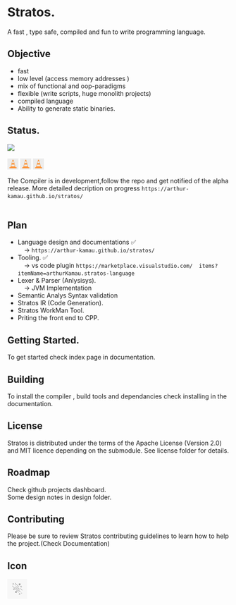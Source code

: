 # Stratos.
A fast , type safe, compiled and  fun to write programming language.

## Objective

* fast 
* low level (access memory addresses )
* mix of functional and oop-paradigms
* flexible (write scripts, huge monolith projects)
* compiled language 
* Ability to generate static binaries.

## Status.
<img src="https://img.shields.io/badge/Status-In%20Development-green?style=for-the-badge&logo=appveyor">
<br>
<p float="left">
 <img src="./icons/work.jpeg" height="25">

<img src="./icons/work.jpeg" height="25">

<img src="./icons/work.jpeg" height="25">
</p>



The Compiler is in development,follow the repo and get notified of the alpha release.
More detailed decription on progress `https://arthur-kamau.github.io/stratos/`
<br>
<br>

## Plan  <br>

- Language design and documentations ✅<br>
    &emsp;-> `https://arthur-kamau.github.io/stratos/`
- Tooling. ✅<br>
    &emsp;-> vs code plugin `https://marketplace.visualstudio.com/  items?itemName=arthurKamau.stratos-language`
- Lexer & Parser (Anlysisys).<br>
    &emsp;-> JVM Implementation
- Semantic Analys  Syntax validation 
- Stratos IR  (Code Generation).
- Stratos WorkMan Tool.
- Priting the front end to CPP.
  

## Getting Started.
To get started check index page in documentation.


## Building
To install the compiler , build tools and dependancies check installing in the documentation.
  

## License
Stratos is distributed under the terms of the Apache License (Version 2.0) and MIT licence depending on the submodule. See license folder for details.

## Roadmap
Check github projects dashboard.<br>
Some design notes in design folder.


## Contributing 
Please be sure to review Stratos contributing guidelines to learn how to help the project.(Check Documentation)

## Icon
<p align="left">
<img height="45" src="./icons/images.jpg"/>
</p>





